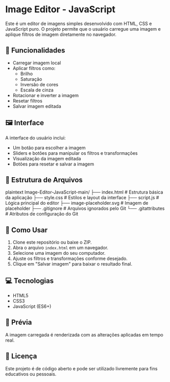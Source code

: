 # Image Editor - JavaScript

Este é um editor de imagens simples desenvolvido com HTML, CSS e JavaScript puro. O projeto permite que o usuário carregue uma imagem e aplique filtros de imagem diretamente no navegador.

## 🔧 Funcionalidades

- Carregar imagem local
- Aplicar filtros como:
  - Brilho
  - Saturação
  - Inversão de cores
  - Escala de cinza
- Rotacionar e inverter a imagem
- Resetar filtros
- Salvar imagem editada

## 🖼️ Interface

A interface do usuário inclui:

- Um botão para escolher a imagem
- Sliders e botões para manipular os filtros e transformações
- Visualização da imagem editada
- Botões para resetar e salvar a imagem
## 📂 Estrutura de Arquivos

plaintext
Image-Editor-JavaScript-main/
├── index.html             # Estrutura básica da aplicação
├── style.css              # Estilos e layout da interface
├── script.js              # Lógica principal do editor
├── image-placeholder.svg  # Imagem de placeholder
├── .gitignore             # Arquivos ignorados pelo Git
└── .gitattributes         # Atributos de configuração do Git

## 🚀 Como Usar

1. Clone este repositório ou baixe o ZIP.
2. Abra o arquivo `index.html` em um navegador.
3. Selecione uma imagem do seu computador.
4. Ajuste os filtros e transformações conforme desejado.
5. Clique em "Salvar imagem" para baixar o resultado final.

## 💻 Tecnologias

- HTML5
- CSS3
- JavaScript (ES6+)

## 📸 Prévia

A imagem carregada é renderizada com as alterações aplicadas em tempo real.

## 📜 Licença

Este projeto é de código aberto e pode ser utilizado livremente para fins educativos ou pessoais.


